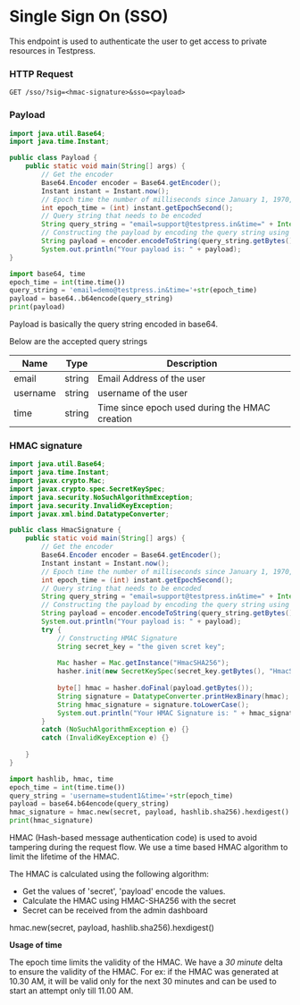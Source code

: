 # Single Sign On (SSO)

This endpoint is used to authenticate the user to get access to private resources in Testpress.

### HTTP Request

`GET /sso/?sig=<hmac-signature>&sso=<payload>`

### Payload
```java
import java.util.Base64;
import java.time.Instant;

public class Payload {
    public static void main(String[] args) {
        // Get the encoder
        Base64.Encoder encoder = Base64.getEncoder();
        Instant instant = Instant.now();
        // Epoch time the number of milliseconds since January 1, 1970, 00:00:00 GMT.
        int epoch_time = (int) instant.getEpochSecond();
        // Query string that needs to be encoded
        String query_string = "email=support@testpress.in&time=" + Integer.toString(epoch_time);
        // Constructing the payload by encoding the query string using Base64
        String payload = encoder.encodeToString(query_string.getBytes());
        System.out.println("Your payload is: " + payload);
}  
```

```python
import base64, time
epoch_time = int(time.time())
query_string = 'email=demo@testpress.in&time='+str(epoch_time)
payload = base64..b64encode(query_string)
print(payload)
```

Payload is basically the query string encoded in base64.

Below are the accepted query strings 

Name | Type | Description
-----|------|-------------
email | string | Email Address of the user
username | string | username of the user
time | string | Time since epoch used during the HMAC creation


### HMAC signature

```java
import java.util.Base64;
import java.time.Instant;
import javax.crypto.Mac;
import javax.crypto.spec.SecretKeySpec;
import java.security.NoSuchAlgorithmException;
import java.security.InvalidKeyException;
import javax.xml.bind.DatatypeConverter;

public class HmacSignature {
    public static void main(String[] args) {
        // Get the encoder
        Base64.Encoder encoder = Base64.getEncoder();
        Instant instant = Instant.now();
        // Epoch time the number of milliseconds since January 1, 1970, 00:00:00 GMT.
        int epoch_time = (int) instant.getEpochSecond();
        // Query string that needs to be encoded
        String query_string = "email=support@testpress.in&time=" + Integer.toString(epoch_time);
        // Constructing the payload by encoding the query string using Base64
        String payload = encoder.encodeToString(query_string.getBytes());
        System.out.println("Your payload is: " + payload);
        try {
            // Constructing HMAC Signature
            String secret_key = "the given scret key";
    	    
    	    Mac hasher = Mac.getInstance("HmacSHA256");
    	    hasher.init(new SecretKeySpec(secret_key.getBytes(), "HmacSHA256"));
    	    
    	    byte[] hmac = hasher.doFinal(payload.getBytes());
    	    String signature = DatatypeConverter.printHexBinary(hmac);
    	    String hmac_signature = signature.toLowerCase();
    	    System.out.println("Your HMAC Signature is: " + hmac_signature);
      	}
      	catch (NoSuchAlgorithmException e) {}
      	catch (InvalidKeyException e) {}
	    
    }  
}  
```

```python
import hashlib, hmac, time
epoch_time = int(time.time())
query_string = 'username=student1&time='+str(epoch_time)
payload = base64.b64encode(query_string)
hmac_signature = hmac.new(secret, payload, hashlib.sha256).hexdigest()
print(hmac_signature)
```

HMAC (Hash-based message authentication code) is used to avoid tampering during the request flow. We use a time based HMAC algorithm to limit the lifetime of the HMAC.

The HMAC is calculated using the following algorithm:

* Get the values of 'secret', 'payload'  encode the values.
* Calculate the HMAC using HMAC-SHA256 with the secret
* Secret can be received from the admin dashboard

hmac.new(secret, payload, hashlib.sha256).hexdigest()

<aside class="info">
<strong> Usage of time </strong><br>

The epoch time limits the validity of the HMAC. We have a *30 minute* delta to ensure the validity of the HMAC. 
For ex: if the HMAC was generated at 10.30 AM, it will be valid only for the next 30 minutes and can be used to start an attempt only till 11.00 AM.

</aside>

